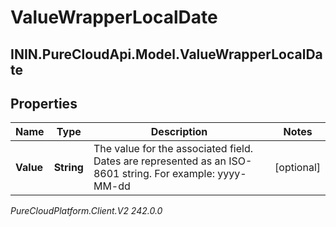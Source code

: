 # ValueWrapperLocalDate

## ININ.PureCloudApi.Model.ValueWrapperLocalDate

## Properties

|Name | Type | Description | Notes|
|------------ | ------------- | ------------- | -------------|
| **Value** | **String** | The value for the associated field. Dates are represented as an ISO-8601 string. For example: yyyy-MM-dd | [optional] |



_PureCloudPlatform.Client.V2 242.0.0_
